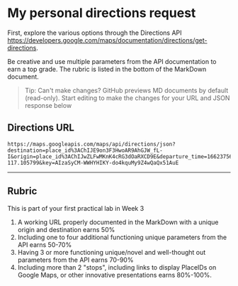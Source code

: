 # My personal directions request

First, explore the various options through the Directions API https://developers.google.com/maps/documentation/directions/get-directions. 

Be creative and use multiple parameters from the API documentation to earn a top grade. The rubric is listed in the bottom of the MarkDown document. 

> Tip: Can't make changes? GitHub previews MD documents by default (read-only). Start editing to make the changes for your URL and JSON response below

## Directions URL

```
https://maps.googleapis.com/maps/api/directions/json?destination=place_id%3AChIJE9on3F3HwoAR9AhGJW_fL-I&origin=place_id%3AChIJwZLFwMKnK4cRG3dOaRXCD9E&departure_time=1662375600&avoid=tolls&traffic_model=pessimistic&units=metric&waypoints=via%3AGrand%20Canyon%2C%20USA%7Cvia%3ALas%20Vegas%2C%20USA%7Cvia%3A36.604416%2C-117.105799&key=AIzaSyCM-WWHYHIKY-do4kquMy9Z4wQaQx51AuE
```


____
## Rubric

This is part of your first practical lab in Week 3 

1. A working URL properly documented in the MarkDown with a unique origin and destination earns 50%
2. Including one to four additional functioning unique parameters from the API earns 50-70%
3. Having 3 or more functioning unique/novel and well-thought out parameters from the API earns 70-90%
4. Including more than 2 "stops", including links to display PlaceIDs on Google Maps, or other innovative presentations earns 80%-100%. 
